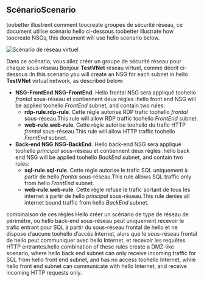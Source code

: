 ## <a name="scenario"></a><span data-ttu-id="92a5a-101">Scénario</span><span class="sxs-lookup"><span data-stu-id="92a5a-101">Scenario</span></span>
<span data-ttu-id="92a5a-102">toobetter illustrent comment toocreate groupes de sécurité réseau, ce document utilise scénario hello ci-dessous.</span><span class="sxs-lookup"><span data-stu-id="92a5a-102">toobetter illustrate how toocreate NSGs, this document will use hello scenario below.</span></span>

![Scénario de réseau virtuel](./media/virtual-networks-create-nsg-scenario-include/figure1.png)

<span data-ttu-id="92a5a-104">Dans ce scénario, vous allez créer un groupe de sécurité réseau pour chaque sous-réseau Bonjour **TestVNet** réseau virtuel, comme décrit ci-dessous :</span><span class="sxs-lookup"><span data-stu-id="92a5a-104">In this scenario you will create an NSG for each subnet in hello **TestVNet** virtual network, as described below:</span></span> 

* <span data-ttu-id="92a5a-105">**NSG-FrontEnd**.</span><span class="sxs-lookup"><span data-stu-id="92a5a-105">**NSG-FrontEnd**.</span></span> <span data-ttu-id="92a5a-106">Hello frontal NSG sera appliqué toohello *frontal* sous-réseau et contiennent deux règles :</span><span class="sxs-lookup"><span data-stu-id="92a5a-106">hello front end NSG will be applied toohello *FrontEnd* subnet, and contain two rules:</span></span>    
  * <span data-ttu-id="92a5a-107">**rdp-rule**.</span><span class="sxs-lookup"><span data-stu-id="92a5a-107">**rdp-rule**.</span></span> <span data-ttu-id="92a5a-108">Cette règle autorise RDP trafic toohello *frontal* sous-réseau.</span><span class="sxs-lookup"><span data-stu-id="92a5a-108">This rule will allow RDP traffic toohello *FrontEnd* subnet.</span></span>
  * <span data-ttu-id="92a5a-109">**web-rule**.</span><span class="sxs-lookup"><span data-stu-id="92a5a-109">**web-rule**.</span></span> <span data-ttu-id="92a5a-110">Cette règle autorise toohello du trafic HTTP *frontal* sous-réseau.</span><span class="sxs-lookup"><span data-stu-id="92a5a-110">This rule will allow HTTP traffic toohello *FrontEnd* subnet.</span></span>
* <span data-ttu-id="92a5a-111">**Back-end NSG**.</span><span class="sxs-lookup"><span data-stu-id="92a5a-111">**NSG-BackEnd**.</span></span> <span data-ttu-id="92a5a-112">Hello back-end NSG sera appliqué toohello *principal* sous-réseau et contiennent deux règles :</span><span class="sxs-lookup"><span data-stu-id="92a5a-112">hello back end NSG will be applied toohello *BackEnd* subnet, and contain two rules:</span></span>    
  * <span data-ttu-id="92a5a-113">**sql-rule**.</span><span class="sxs-lookup"><span data-stu-id="92a5a-113">**sql-rule**.</span></span> <span data-ttu-id="92a5a-114">Cette règle autorise le trafic SQL uniquement à partir de hello *frontal* sous-réseau.</span><span class="sxs-lookup"><span data-stu-id="92a5a-114">This rule allows SQL traffic only from hello *FrontEnd* subnet.</span></span>
  * <span data-ttu-id="92a5a-115">**web-rule**.</span><span class="sxs-lookup"><span data-stu-id="92a5a-115">**web-rule**.</span></span> <span data-ttu-id="92a5a-116">Cette règle refuse le trafic sortant de tous les internet à partir de hello *principal* sous-réseau.</span><span class="sxs-lookup"><span data-stu-id="92a5a-116">This rule denies all internet bound traffic from hello *BackEnd* subnet.</span></span>

<span data-ttu-id="92a5a-117">combinaison de ces règles Hello créer un scénario de type de réseau de périmètre, où hello back-end sous-réseau peut uniquement recevoir le trafic entrant pour SQL à partir du sous-réseau frontal de hello et ne dispose d’aucune toohello d’accès Internet, alors que le sous-réseau frontal de hello peut communiquer avec hello Internet, et recevoir les requêtes HTTP entrantes.</span><span class="sxs-lookup"><span data-stu-id="92a5a-117">hello combination of these rules create a DMZ-like scenario, where hello back end subnet can only receive incoming traffic for SQL from hello front end subnet, and has no access toohello Internet, while hello front end subnet can communicate with hello Internet, and receive incoming HTTP requests only.</span></span>

